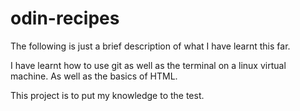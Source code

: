 # odin-recipes

The following is just a brief description of what I have learnt this far. 

I have learnt how to use git as well as the terminal on a linux virtual machine.
As well as the basics of HTML.

This project is to put my knowledge to the test.